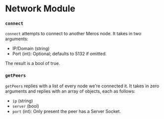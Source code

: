# Network Module

### `connect`

`connect` attempts to connect to another Meros node. It takes in two arguments:
- IP/Domain (string)
- Port      (int): Optional; defaults to 5132 if omitted.

The result is a bool of true.

### `getPeers`
`getPeers` replies with a list of every node we're connected it. It takes in zero arguments and replies with an array of objects, each as follows:
- `ip`     (string)
- `server` (bool)
- `port`   (int): Only present the peer has a Server Socket.
